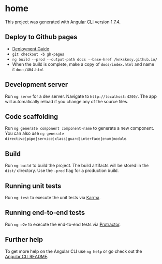 # home

This project was generated with [Angular CLI](https://github.com/angular/angular-cli) version 1.7.4.

## Deploy to Github pages
- [Deployment Guide](https://angular.io/guide/deployment#deploy-to-github-pages)
- `git checkout -b gh-pages`
- `ng build --prod --output-path docs --base-href /knksknsy.github.io/`
- When the build is complete, make a copy of `docs/index.html` and name it `docs/404.html`

## Development server

Run `ng serve` for a dev server. Navigate to `http://localhost:4200/`. The app will automatically reload if you change any of the source files.

## Code scaffolding

Run `ng generate component component-name` to generate a new component. You can also use `ng generate directive|pipe|service|class|guard|interface|enum|module`.

## Build

Run `ng build` to build the project. The build artifacts will be stored in the `dist/` directory. Use the `-prod` flag for a production build.

## Running unit tests

Run `ng test` to execute the unit tests via [Karma](https://karma-runner.github.io).

## Running end-to-end tests

Run `ng e2e` to execute the end-to-end tests via [Protractor](http://www.protractortest.org/).

## Further help

To get more help on the Angular CLI use `ng help` or go check out the [Angular CLI README](https://github.com/angular/angular-cli/blob/master/README.md).
